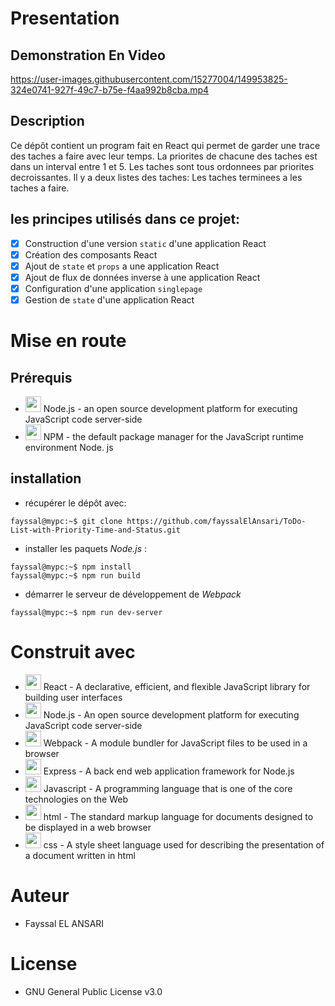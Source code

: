 # Presentation
## Demonstration En Video
https://user-images.githubusercontent.com/15277004/149953825-324e0741-927f-49c7-b75e-f4aa992b8cba.mp4

## Description
Ce dépôt contient un program fait en React qui permet de garder une trace des taches a faire avec leur temps. La priorites de chacune des taches est dans un interval entre 1 et 5. Les taches sont tous ordonnees par priorites decroissantes. Il y a deux listes des taches: Les taches terminees a les taches a faire. 

## les principes utilisés dans ce projet:
* [x] Construction d'une version `static` d'une application React
* [x] Création des composants React
* [x] Ajout de `state` et `props` a une application React
* [x] Ajout de flux de données inverse à une application React 
* [x] Configuration d'une application `singlepage`
* [x] Gestion de `state` d'une application React

# Mise en route
## Prérequis
* <img src="https://icon-library.com/images/nodejs-icon/nodejs-icon-7.jpg" width="25">  Node.js - an open source development platform for executing JavaScript code server-side
* <img src="https://seeklogo.com/images/N/npm-logo-01B8642EDD-seeklogo.com.png" width="25">  NPM - the default package manager for the JavaScript runtime environment Node. js

## installation
* récupérer le dépôt avec:
```console
fayssal@mypc:~$ git clone https://github.com/fayssalElAnsari/ToDo-List-with-Priority-Time-and-Status.git
```
* installer les paquets *Node.js* :
 ```console
 fayssal@mypc:~$ npm install
 fayssal@mypc:~$ npm run build
```
 * démarrer le serveur de développement de *Webpack*
 ```console
 fayssal@mypc:~$ npm run dev-server
 ```

# Construit avec
* <img src="https://image.pngaaa.com/896/2507896-middle.png" width="25"> React - A declarative, efficient, and flexible JavaScript library for building user interfaces
* <img src="https://icon-library.com/images/nodejs-icon/nodejs-icon-7.jpg" width="25">  Node.js - An open source development platform for executing JavaScript code server-side
* <img src="https://webpack.js.org/icon-pwa-512x512.d3dae4189855b3a72ff9.png" width="25">  Webpack - A module bundler for JavaScript files to be used in a browser
* <img src="https://ih1.redbubble.net/image.438908244.6144/st,small,507x507-pad,600x600,f8f8f8.u2.jpg" width="25">  Express - A back end web application framework for Node.js
* <img src="https://icons-for-free.com/iconfiles/png/512/super+tiny+icons+javascript-1324450741921820748.png" width="25">  Javascript  - A programming language that is one of the core technologies on the Web
* <img src="https://freeiconshop.com/wp-content/uploads/edd/html-flat.png" width="25">  html  - The standard markup language for documents designed to be displayed in a web browser
* <img src="https://cdn-icons-png.flaticon.com/512/29/29088.png" width="25">  css - A style sheet language used for describing the presentation of a document written in html

# Auteur
* Fayssal EL ANSARI

# License
* GNU General Public License v3.0

